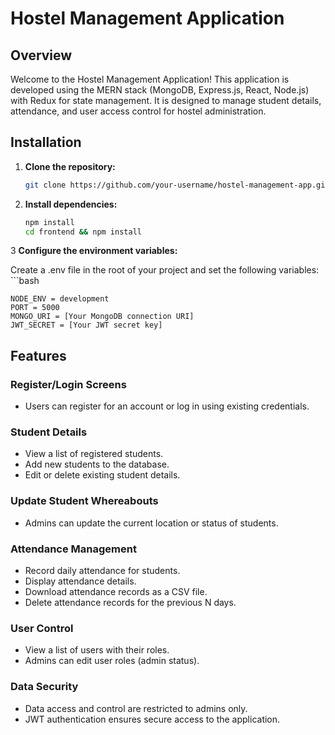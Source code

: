 # Hostel Management Application
## Overview
Welcome to the Hostel Management Application! This application is developed using the MERN stack (MongoDB, Express.js, React, Node.js) with Redux for state management. It is designed to manage student details, attendance, and user access control for hostel administration.

## Installation

1. **Clone the repository:**

   ```bash
   git clone https://github.com/your-username/hostel-management-app.git 
2. **Install dependencies:**
    ```bash
    npm install
    cd frontend && npm install

3 **Configure the environment variables:**

Create a .env file in the root of your project and set the following variables:
    ```bash

    NODE_ENV = development
    PORT = 5000
    MONGO_URI = [Your MongoDB connection URI]
    JWT_SECRET = [Your JWT secret key]

## Features
### Register/Login Screens
- Users can register for an account or log in using existing credentials.

### Student Details
- View a list of registered students.
- Add new students to the database.
- Edit or delete existing student details.
### Update Student Whereabouts
- Admins can update the current location or status of students.
### Attendance Management
- Record daily attendance for students.
- Display attendance details.
- Download attendance records as a CSV file.
- Delete attendance records for the previous N days.
### User Control
- View a list of users with their roles.
- Admins can edit user roles (admin status).
### Data Security
- Data access and control are restricted to admins only.
- JWT authentication ensures secure access to the application.

    

